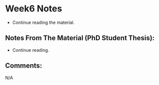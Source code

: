 # Week6 Notes

- Continue reading the material.
## Notes From The Material (PhD Student Thesis):

- Continue reading.

## Comments:

N/A


